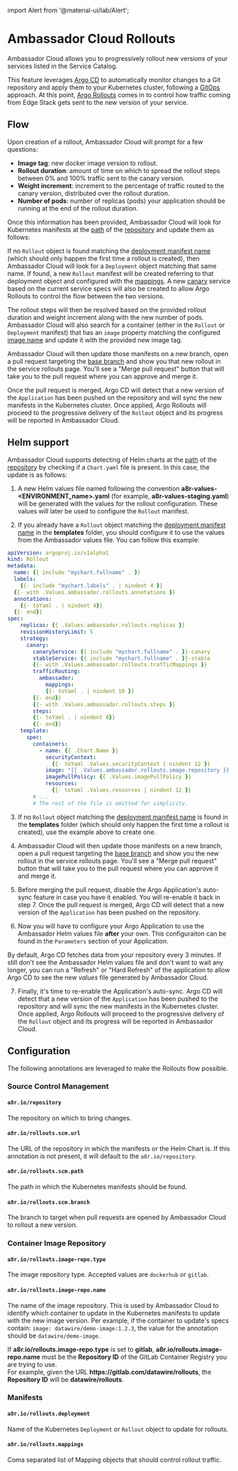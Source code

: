 import Alert from '@material-ui/lab/Alert';

# Ambassador Cloud Rollouts

Ambassador Cloud allows you to progressively rollout new versions of your services listed in the Service Catalog.

This feature leverages [Argo CD](../../concepts/argo/) to automatically monitor changes to a Git repository
and apply them to your Kubernetes cluster, following a [GitOps](../../concepts/gitops/) approach. At this
point, [Argo Rollouts](../../concepts/argo/) comes in to control how traffic coming from Edge Stack gets
sent to the new version of your service.

## Flow

Upon creation of a rollout, Ambassador Cloud will prompt for a few questions:
- **Image tag**: new docker image version to rollout.
- **Rollout duration**: amount of time on which to spread the rollout steps between 0% and 100% traffic sent to the canary version.
- **Weight increment**: increment to the percentage of traffic routed to the canary version, distributed over the rollout duration.
- **Number of pods**: number of replicas (pods) your application should be running at the end of the rollout duration.

Once this information has been provided, Ambassador Cloud will look for Kubernetes manifests at the [path](#a8riorolloutsscmpath) of
the [repository](#a8riorepository) and update them as follows:

If no `Rollout` object is found matching the [deployment manifest name](#a8riorolloutsdeployment) (which should only
happen the first time a rollout is created), then Ambassador Cloud will look for a `Deployment` object matching that same name.
If found, a new `Rollout` manifest will be created referring to that deployment object and configured with the
[mappings](#a8riorolloutsmappings). A new [canary](/docs/argo/latest/concepts/canary/) service based on the current service specs
will also be created to allow Argo Rollouts to control the flow between the two versions.

The rollout steps will then be resolved based on the provided rollout duration and weight increment along with the
new number of pods. Ambassador Cloud will also search for a container (either in the `Rollout` or `Deployment` manifest) that
has an `image` property matching the configured [image name](#a8riorolloutsimagereponame) and update it with the
provided new image tag.

Ambassador Cloud will then update those manifests on a new branch, open a pull request targeting the
[base branch](#a8riorolloutsscmbranch) and show you that new rollout in the service rollouts page. You'll see a
"Merge pull request" button that will take you to the pull request where you can approve and merge it.

Once the pull request is merged, Argo CD will detect that a new version of the `Application` has been pushed on the
repository and will sync the new manifests in the Kubernetes cluster. Once applied, Argo Rollouts will proceed to the
progressive delivery of the `Rollout` object and its progress will be reported in Ambassador Cloud.

## Helm support

Ambassador Cloud supports detecting of Helm charts at the [path](#a8riorolloutsscmpath) of
the [repository](#a8riorepository) by checking if a `Chart.yaml` file is present. In this case, the update is
as follows:

1. A new Helm values file named following the convention **a8r-values-<ENVIRONMENT_name>.yaml** (for example, **a8r-values-staging.yaml**)
will be generated with the values for the rollout configuration. These values will later be used to configure the
`Rollout` manifest.

2. If you already have a `Rollout` object matching the [deployment manifest name](#a8riorolloutsdeployment) in the **templates** folder,
you should configure it to use the values from the Ambassador values file. You can follow this example:

```yaml
apiVersion: argoproj.io/v1alpha1
kind: Rollout
metadata:
  name: {{ include "mychart.fullname" . }}
  labels:
    {{- include "mychart.labels" . | nindent 4 }}
  {{- with .Values.ambassador.rollouts.annotations }}
  annotations:
    {{- toYaml . | nindent 4}}
  {{- end}}
spec:
    replicas: {{ .Values.ambassador.rollouts.replicas }}
    revisionHistoryLimit: 5
    strategy:
      canary:
        canaryService: {{ include "mychart.fullname" . }}-canary
        stableService: {{ include "mychart.fullname" . }}-stable
        {{- with .Values.ambassador.rollouts.trafficMappings }}
        trafficRouting:
          ambassador:
            mappings:
            {{- toYaml . | nindent 10 }}
        {{- end}}
        {{- with .Values.ambassador.rollouts.steps }}
        steps:
        {{- toYaml . | nindent 8}}
        {{- end}}
    template:
      spec:
        containers:
          - name: {{ .Chart.Name }}
            securityContext:
              {{- toYaml .Values.securityContext | nindent 12 }}
            image: "{{ .Values.ambassador.rollouts.image.repository }}:{{ .Values.ambassador.rollouts.image.tag | default .Chart.AppVersion }}"
            imagePullPolicy: {{ .Values.imagePullPolicy }}
            resources:
              {{- toYaml .Values.resources | nindent 12 }}
        # ...
        # The rest of the file is omitted for simplicity.
```

3. If no `Rollout` object matching the [deployment manifest name](#a8riorolloutsdeployment) is found in the **templates** folder (which should only
happen the first time a rollout is created), use the example above to create one.

4. Ambassador Cloud will then update those manifests on a new branch, open a pull request targeting the
[base branch](#a8riorolloutsscmbranch) and show you the new rollout in the service rollouts page.
You'll see a "Merge pull request" button that will take you to the pull request where you can approve it and merge it.

5. Before merging the pull request, disable the Argo Application's auto-sync feature in case you have it enabled. You will
re-enable it back in step 7. Once the pull request is merged, Argo CD will detect that a new version of the `Application` has
been pushed on the repository.

6. Now you will have to configure your Argo Application to use the Ambassador Helm values file
**after** your own. This configuraiton can be found in the `Parameters` section of your Application.

<Alert severity="warning">
    By default, Argo CD fetches data from your repository every 3 minutes. If still don't see the Ambassador
    Helm values file and don't want to wait any longer, you can run a "Refresh" or "Hard Refresh" of the
    application to allow Argo CD to see the new <i>values</i> file generated by Ambassador Cloud.
</Alert>

7. Finally, it's time to re-enable the Application's auto-sync. Argo CD will detect that a new version of the `Application` has been pushed to the
repository and will sync the new manifests in the Kubernetes cluster. Once applied, Argo Rollouts will proceed to the
progressive delivery of the `Rollout` object and its progress will be reported in Ambassador Cloud.

## Configuration

The following annotations are leveraged to make the Rollouts flow possible.

### Source Control Management

#### `a8r.io/repository`

The repository on which to bring changes.

#### `a8r.io/rollouts.scm.url`

The URL of the repository in which the manifests or the Helm Chart is. If this annotation is not present, it will default to the `a8r.io/repository`.

#### `a8r.io/rollouts.scm.path`

The path in which the Kubernetes manifests should be found.

#### `a8r.io/rollouts.scm.branch`

The branch to target when pull requests are opened by Ambassador Cloud to rollout a new version.

### Container Image Repository

#### `a8r.io/rollouts.image-repo.type`

The image repository type. Accepted values are `dockerhub` or `gitlab`.

#### `a8r.io/rollouts.image-repo.name`

The name of the image repository. This is used by Ambassador Cloud to identify which container to update in the Kubernetes manifests to update with the new image version. Per example, if the container to update's specs contain: `image: datawire/demo-image:1.2.3`, the value for the annotation should be `datawire/demo-image`.

<Alert severity="warning">
  If <strong>a8r.io/rollouts.image-repo.type</strong> is set to <strong>gitlab</strong>, <strong>a8r.io/rollouts.image-repo.name</strong> must be the <strong>Repository ID</strong> of the GitLab Container Registry you are trying to use.<br/>
  For example, given the URL <strong>https://gitlab.com/datawire/rollouts</strong>, the <strong>Repository ID</strong> will be <strong>datawire/rollouts</strong>.
</Alert>

### Manifests

#### `a8r.io/rollouts.deployment`

Name of the Kubernetes `Deployment` or `Rollout` object to update for rollouts.

#### `a8r.io/rollouts.mappings`

Coma separated list of Mapping objects that should control rollout traffic.
